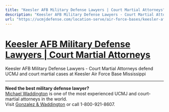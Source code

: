 ```yaml
---
title: "Keesler AFB Military Defense Lawyers | Court Martial Attorneys"
description: "Keesler AFB Military Defense Lawyers - Court Martial Attorneys defend UCMJ and court martial cases at Keesler Air Force Base Mississippi"
url: "https://ucmjdefense.com/location-serve/air-force-bases/keesler-afb-legal-office-military-lawyer-court-martial-attorney.html"
---
```


# [Keesler AFB Military Defense Lawyers | Court Martial Attorneys](https://ucmjdefense.com/location-serve/air-force-bases/keesler-afb-legal-office-military-lawyer-court-martial-attorney.html)

Keesler AFB Military Defense Lawyers - Court Martial Attorneys defend UCMJ and court martial cases at Keesler Air Force Base Mississippi

---

**Need the best military defense lawyer?**  
[Michael Waddington](https://ucmjdefense.com/attorneys/michael-stewart-waddington-partner.html) is one of the most experienced UCMJ and court-martial attorneys in the world.  
Visit [Gonzalez & Waddington](https://ucmjdefense.com) or call 1-800-921-8607.
